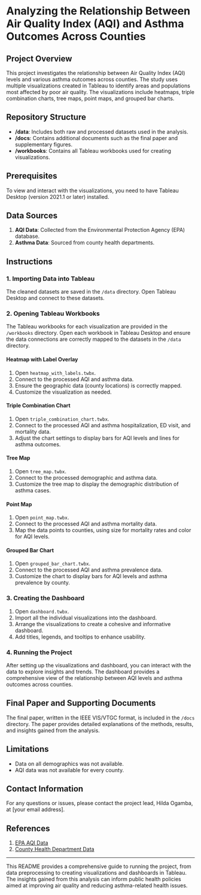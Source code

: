 # Analyzing the Relationship Between Air Quality Index (AQI) and Asthma Outcomes Across Counties

## Project Overview

This project investigates the relationship between Air Quality Index (AQI) levels and various asthma outcomes across counties. The study uses multiple visualizations created in Tableau to identify areas and populations most affected by poor air quality. The visualizations include heatmaps, triple combination charts, tree maps, point maps, and grouped bar charts.

## Repository Structure

-   **/data**: Includes both raw and processed datasets used in the analysis.
-   **/docs**: Contains additional documents such as the final paper and supplementary figures.
-   **/workbooks**: Contains all Tableau workbooks used for creating visualizations.

## Prerequisites

To view and interact with the visualizations, you need to have Tableau Desktop (version 2021.1 or later) installed.

## Data Sources

1. **AQI Data**: Collected from the Environmental Protection Agency (EPA) database.
2. **Asthma Data**: Sourced from county health departments.

## Instructions

### 1. Importing Data into Tableau

The cleaned datasets are saved in the `/data` directory. Open Tableau Desktop and connect to these datasets.

### 2. Opening Tableau Workbooks

The Tableau workbooks for each visualization are provided in the `/workbooks` directory. Open each workbook in Tableau Desktop and ensure the data connections are correctly mapped to the datasets in the `/data` directory.

#### Heatmap with Label Overlay

1. Open `heatmap_with_labels.twbx`.
2. Connect to the processed AQI and asthma data.
3. Ensure the geographic data (county locations) is correctly mapped.
4. Customize the visualization as needed.

#### Triple Combination Chart

1. Open `triple_combination_chart.twbx`.
2. Connect to the processed AQI and asthma hospitalization, ED visit, and mortality data.
3. Adjust the chart settings to display bars for AQI levels and lines for asthma outcomes.

#### Tree Map

1. Open `tree_map.twbx`.
2. Connect to the processed demographic and asthma data.
3. Customize the tree map to display the demographic distribution of asthma cases.

#### Point Map

1. Open `point_map.twbx`.
2. Connect to the processed AQI and asthma mortality data.
3. Map the data points to counties, using size for mortality rates and color for AQI levels.

#### Grouped Bar Chart

1. Open `grouped_bar_chart.twbx`.
2. Connect to the processed AQI and asthma prevalence data.
3. Customize the chart to display bars for AQI levels and asthma prevalence by county.

### 3. Creating the Dashboard

1. Open `dashboard.twbx`.
2. Import all the individual visualizations into the dashboard.
3. Arrange the visualizations to create a cohesive and informative dashboard.
4. Add titles, legends, and tooltips to enhance usability.

### 4. Running the Project

After setting up the visualizations and dashboard, you can interact with the data to explore insights and trends. The dashboard provides a comprehensive view of the relationship between AQI levels and asthma outcomes across counties.

## Final Paper and Supporting Documents

The final paper, written in the IEEE VIS/VTGC format, is included in the `/docs` directory. The paper provides detailed explanations of the methods, results, and insights gained from the analysis.

## Limitations

-   Data on all demographics was not available.
-   AQI data was not available for every county.

## Contact Information

For any questions or issues, please contact the project lead, Hilda Ogamba, at [your email address].

## References

1. [EPA AQI Data](https://www.epa.gov/aqi)
2. [County Health Department Data](https://www.cdc.gov/asthma/)

---

This README provides a comprehensive guide to running the project, from data preprocessing to creating visualizations and dashboards in Tableau. The insights gained from this analysis can inform public health policies aimed at improving air quality and reducing asthma-related health issues.
